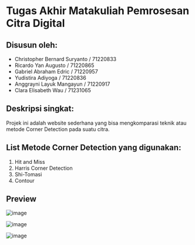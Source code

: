 # Tugas Akhir Matakuliah Pemrosesan Citra Digital
## Disusun oleh:
  - Christopher Bernard Suryanto / 71220833
  - Ricardo Yan Augusto / 71220865
  - Gabriel Abraham Edric / 71220957
  - Yudistira Adiyoga / 71220836
  - Anggrayni Layuk Mangayun / 71220917 
  - Clara Elisabeth Wau / 71231065

## Deskripsi singkat:
Projek ini adalah website sederhana yang bisa mengkomparasi teknik atau metode Corner Detection pada suatu citra.
## List Metode Corner Detection yang digunakan:
  1. Hit and Miss
  2. Harris Corner Detection
  3. Shi-Tomasi
  4. Contour

## Preview
![image](https://github.com/user-attachments/assets/b36ae12d-9cb8-4325-8ba4-5e506e710489)

![image](https://github.com/user-attachments/assets/fea0489b-33d7-4608-a5ac-6fd7f7e10959)

![image](https://github.com/user-attachments/assets/0b40c410-de10-4cf6-9825-68aad730ddf6)



